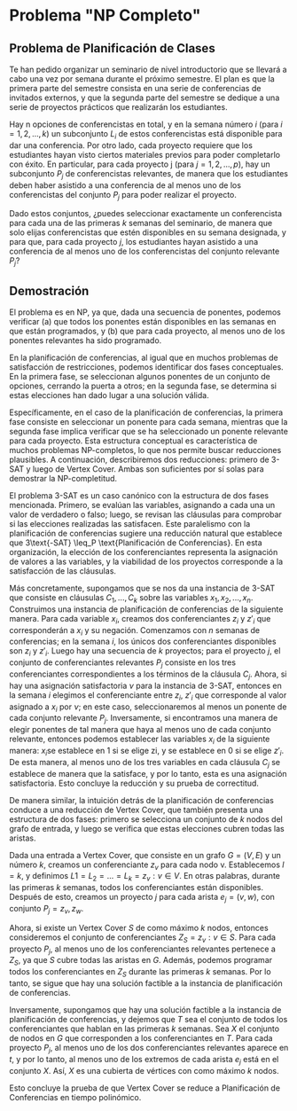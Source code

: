 # Problema "NP Completo"

## Problema de Planificación de Clases

Te han pedido organizar un seminario de nivel introductorio que se llevará a cabo una vez por semana durante el próximo semestre. El plan es que la primera parte del semestre consista en una serie de conferencias de invitados externos, y que la segunda parte del semestre se dedique a una serie de proyectos prácticos que realizarán los estudiantes.

Hay n opciones de conferencistas en total, y en la semana número $i$ (para $i = 1, 2, ..., k$) un subconjunto $L_i$ de estos conferencistas está disponible para dar una conferencia. Por otro lado, cada proyecto requiere que los estudiantes hayan visto ciertos materiales previos para poder completarlo con éxito. En particular, para cada proyecto j (para $j = 1, 2, ..., p$), hay un subconjunto $P_j$ de conferencistas relevantes, de manera que los estudiantes deben haber asistido a una conferencia de al menos uno de los conferencistas del conjunto  $P_j$ para poder realizar el proyecto.

Dado estos conjuntos, ¿puedes seleccionar exactamente un conferencista para cada una de las primeras $k$ semanas del seminario, de manera que solo elijas conferencistas que estén disponibles en su semana designada, y para que, para cada proyecto $j$, los estudiantes hayan asistido a una conferencia de al menos uno de los conferencistas del conjunto relevante  $P_j$?

## Demostración

El problema es en NP, ya que, dada una secuencia de ponentes, podemos verificar (a) que todos los ponentes están disponibles en las semanas en que están programados, y (b) que para cada proyecto, al menos uno de los ponentes relevantes ha sido programado.

En la planificación de conferencias, al igual que en muchos problemas de satisfacción de restricciones, podemos identificar dos fases conceptuales. En la primera fase, se seleccionan algunos ponentes de un conjunto de opciones, cerrando la puerta a otros; en la segunda fase, se determina si estas elecciones han dado lugar a una solución válida.

Específicamente, en el caso de la planificación de conferencias, la primera fase consiste en seleccionar un ponente para cada semana, mientras que la segunda fase implica verificar que se ha seleccionado un ponente relevante para cada proyecto. Esta estructura conceptual es característica de muchos problemas NP-completos, lo que nos permite buscar reducciones plausibles. A continuación, describiremos dos reducciones: primero de 3-SAT y luego de Vertex Cover. Ambas son suficientes por sí solas para demostrar la NP-completitud.

El problema 3-SAT es un caso canónico con la estructura de dos fases mencionada. Primero, se evalúan las variables, asignando a cada una un valor de verdadero o falso; luego, se revisan las cláusulas para comprobar si las elecciones realizadas las satisfacen. Este paralelismo con la planificación de conferencias sugiere una reducción natural que establece que 3\text{-SAT} \leq_P \text{Planificación de Conferencias}. En esta organización, la elección de los conferenciantes representa la asignación de valores a las variables, y la viabilidad de los proyectos corresponde a la satisfacción de las cláusulas.

Más concretamente, supongamos que se nos da una instancia de 3-SAT que consiste en cláusulas $C_1, ..., C_k$ sobre las variables $x_1, x_2, ..., x_n$. Construimos una instancia de planificación de conferencias de la siguiente manera. Para cada variable $x_i$, creamos dos conferenciantes $z_i$ y $z'_i$ que corresponderán a $x_i$ y su negación. Comenzamos con $n$ semanas de conferencias; en la semana $i$, los únicos dos conferenciantes disponibles son $z_i$ y $z'_i$. Luego hay una secuencia de $k$ proyectos; para el proyecto $j$, el conjunto de conferenciantes relevantes  $P_j$ consiste en los tres conferenciantes correspondientes a los términos de la cláusula $C_j$. Ahora, si hay una asignación satisfactoria $ν$ para la instancia de 3-SAT, entonces en la semana $i$ elegimos el conferenciante entre $z_i$, $z'_i$ que corresponde al valor asignado a $x_i$ por $ν$; en este caso, seleccionaremos al menos un ponente de cada conjunto relevante $P_j$. Inversamente, si encontramos una manera de elegir ponentes de tal manera que haya al menos uno de cada conjunto relevante, entonces podemos establecer las variables $x_i$ de la siguiente manera: $x_i$se establece en 1 si se elige zi, y se establece en 0 si se elige $z'_i$. De esta manera, al menos uno de los tres variables en cada cláusula $C_j$ se establece de manera que la satisface, y por lo tanto, esta es una asignación satisfactoria. Esto concluye la reducción y su prueba de correctitud.

De manera similar, la intuición detrás de la planificación de conferencias conduce a una reducción de Vertex Cover, que también presenta una estructura de dos fases: primero se selecciona un conjunto de $k$ nodos del grafo de entrada, y luego se verifica que estas elecciones cubren todas las aristas.

Dada una entrada a Vertex Cover, que consiste en un grafo $G = (V, E)$ y un número $k$, creamos un conferenciante $z_v$ para cada nodo v. Establecemos $l = k$, y definimos $L1 = L_2 = ... = L_k = {z_v : v ∈ V}$. En otras palabras, durante las primeras $k$ semanas, todos los conferenciantes están disponibles. Después de esto, creamos un proyecto $j$ para cada arista $e_j = (v, w)$, con conjunto $P_j = {z_v, z_w}$.

Ahora, si existe un Vertex Cover $S$ de como máximo $k$ nodos, entonces consideremos el conjunto de conferenciantes $Z_S = {z_v : v ∈ S}$. Para cada proyecto $P_j$, al menos uno de los conferenciantes relevantes pertenece a $Z_S$, ya que $S$ cubre todas las aristas en $G$. Además, podemos programar todos los conferenciantes en $Z_S$ durante las primeras $k$ semanas. Por lo tanto, se sigue que hay una solución factible a la instancia de planificación de conferencias.

Inversamente, supongamos que hay una solución factible a la instancia de planificación de conferencias, y dejemos que $T$ sea el conjunto de todos los conferenciantes que hablan en las primeras $k$ semanas. Sea $X$ el conjunto de nodos en $G$ que corresponden a los conferenciantes en $T$. Para cada proyecto $P_j$, al menos uno de los dos conferenciantes relevantes aparece en $t$, y por lo tanto, al menos uno de los extremos de cada arista $e_j$ está en el conjunto $X$. Así, $X$ es una cubierta de vértices con como máximo $k$ nodos.

Esto concluye la prueba de que Vertex Cover se reduce a Planificación de Conferencias en tiempo polinómico.
